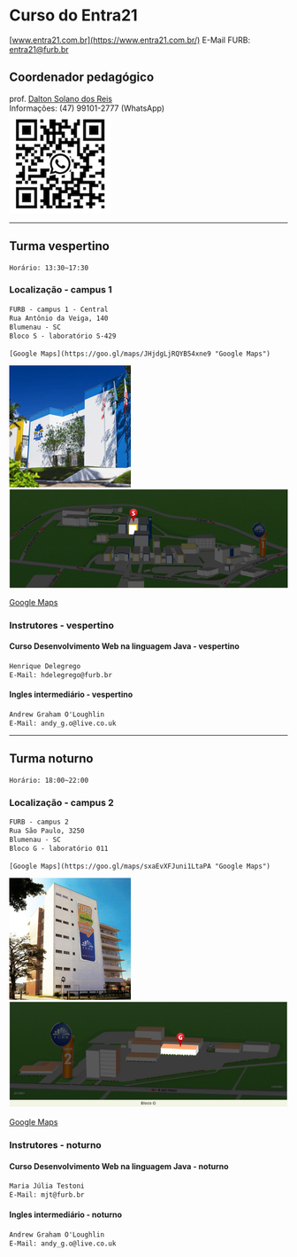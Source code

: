 # Curso do Entra21

[www.entra21.com.br](https://www.entra21.com.br/)
E-Mail FURB: <entra21@furb.br>  

## Coordenador pedagógico

prof. [Dalton Solano dos Reis](https://github.com/dalton-reis/dalton-reis "Dalton Solano dos Reis")  
Informações: (47) 99101-2777 (WhatsApp)  
![Dalton Reis WhatsApp](../../img_DaltonReisWhatsApp.png)

----

## Turma vespertino

    Horário: 13:30~17:30  

### Localização - campus 1

    FURB - campus 1 - Central  
    Rua Antônio da Veiga, 140  
    Blumenau - SC  
    Bloco S - laboratório S-429  

    [Google Maps](https://goo.gl/maps/JHjdgLjRQYB54xne9 "Google Maps")  

![FURB - Campus 1](furbCampus1_fachada.png)  
![Bloco S](furbCampus1_blocoS.png)  

  [Google Maps](https://www.google.com/maps/place/Funda%C3%A7%C3%A3o+Universidade+Regional+de+Blumenau+-+FURB/@-26.9057073,-49.0790221,17z/data=!3m1!4b1!4m6!3m5!1s0x94df1f2b4ebc711b:0xca47c4b02338db14!8m2!3d-26.9057073!4d-49.0790221!16s%2Fg%2F124spxss3?entry=ttu "Google Maps")  

### Instrutores - vespertino

#### Curso Desenvolvimento Web na linguagem Java - vespertino

    Henrique Delegrego
    E-Mail: hdelegrego@furb.br

#### Ingles intermediário - vespertino

    Andrew Graham O'Loughlin
    E-Mail: andy_g.o@live.co.uk

----

## Turma noturno

    Horário: 18:00~22:00  

### Localização - campus 2

    FURB - campus 2  
    Rua São Paulo, 3250  
    Blumenau - SC    
    Bloco G - laboratório 011  

    [Google Maps](https://goo.gl/maps/sxaEvXFJuni1LtaPA "Google Maps")

![FURB - Campus 2](furbCampus2_fachada.png)  
![Bloco G](furbCampus2_blocoG.png)  

  [Google Maps](https://www.google.com/maps?cid=1363094366434644461&_ga=2.147400183.1369559237.1542710343-1088331020.1542710343 "Google Maps")  

### Instrutores - noturno

#### Curso Desenvolvimento Web na linguagem Java - noturno

    Maria Júlia Testoni
    E-Mail: mjt@furb.br

#### Ingles intermediário - noturno

    Andrew Graham O'Loughlin
    E-Mail: andy_g.o@live.co.uk
